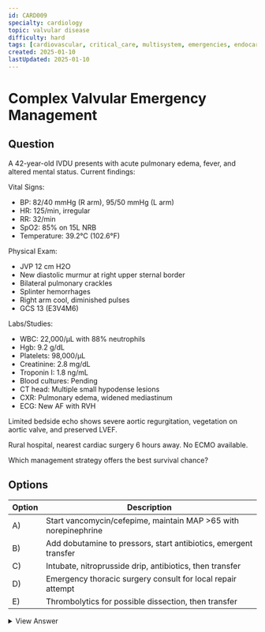```yaml
---
id: CARD009
specialty: cardiology
topic: valvular disease
difficulty: hard
tags: [cardiovascular, critical_care, multisystem, emergencies, endocarditis, copilot01]
created: 2025-01-10
lastUpdated: 2025-01-10
---
```


# Complex Valvular Emergency Management

## Question
A 42-year-old IVDU presents with acute pulmonary edema, fever, and altered mental status. Current findings:

Vital Signs:
- BP: 82/40 mmHg (R arm), 95/50 mmHg (L arm)
- HR: 125/min, irregular
- RR: 32/min
- SpO2: 85% on 15L NRB
- Temperature: 39.2°C (102.6°F)

Physical Exam:
- JVP 12 cm H2O
- New diastolic murmur at right upper sternal border
- Bilateral pulmonary crackles
- Splinter hemorrhages
- Right arm cool, diminished pulses
- GCS 13 (E3V4M6)

Labs/Studies:
- WBC: 22,000/µL with 88% neutrophils
- Hgb: 9.2 g/dL
- Platelets: 98,000/µL
- Creatinine: 2.8 mg/dL
- Troponin I: 1.8 ng/mL
- Blood cultures: Pending
- CT head: Multiple small hypodense lesions
- CXR: Pulmonary edema, widened mediastinum
- ECG: New AF with RVH

Limited bedside echo shows severe aortic regurgitation, vegetation on aortic valve, and preserved LVEF.

Rural hospital, nearest cardiac surgery 6 hours away. No ECMO available.

Which management strategy offers the best survival chance?

## Options
| Option | Description |
|--------|-------------|
| A)     | Start vancomycin/cefepime, maintain MAP >65 with norepinephrine |
| B)     | Add dobutamine to pressors, start antibiotics, emergent transfer |
| C)     | Intubate, nitroprusside drip, antibiotics, then transfer |
| D)     | Emergency thoracic surgery consult for local repair attempt |
| E)     | Thrombolytics for possible dissection, then transfer |

<details>
<summary>View Answer</summary>

## Correct Answer
B

## Explanation
This case represents acute aortic valve endocarditis with:

1. Critical Complications:
   - Severe AR causing acute heart failure
   - Likely septic emboli (CNS, arm)
   - Possible aortic root abscess (BP differential)
   - Multiorgan dysfunction
   - Septic shock

2. Why Option B is optimal:
   - Inotropes help manage AR physiology
   - Early transfer needed for surgical intervention
   - Full sepsis management initiated
   - Balances competing priorities

3. Why other options fail:
   - A) Inadequate for acute valvular crisis
   - C) Nitroprusside risky without surgical backup
   - D) Local surgery too risky without proper support
   - E) Thrombolytics contraindicated with endocarditis

4. Key Management Principles:
   - Stabilize hemodynamics
   - Early broad-spectrum antibiotics
   - Prepare for likely urgent surgery
   - Careful fluid management
   - Monitor end-organ function

5. Critical Care Priorities:
   - Maintain coronary perfusion
   - Support cardiac output
   - Prevent further embolization
   - Protect end-organs
   - Rapid transfer planning

## References
- JACC 2022: "Management of Complex Endocarditis"
- NEJM 2020: "Early Surgery in Endocarditis"
- Circulation 2021: "Acute Valvular Crises"
</details>
